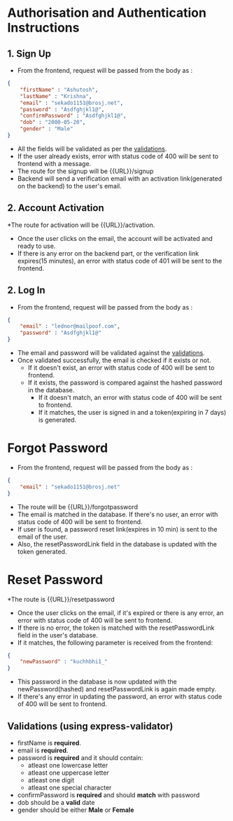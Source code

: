 # Authorisation and Authentication Instructions

## 1. Sign Up

* From the frontend, request will be passed from the body as : 
```json
{
    "firstName" : "Ashutosh",
    "lastName" : "Krishna",
    "email" : "sekado1151@brosj.net",
    "password" : "Asdfghjkl1@",
    "confirmPassword" : "Asdfghjkl1@",
    "dob" : "2000-05-20",
    "gender" : "Male"
}
```

* All the fields will be validated as per the [validations](#validation).
* If the user already exists, error with status code of 400 will be sent to frontend with a message.
* The route for the signup will be {{URL}}/signup
* Backend will send a verification email with an activation link(generated on the backend) to the user's email.

## 2. Account Activation

*The route for activation will be {{URL}}/activation.
* Once the user clicks on the email, the account will be activated and ready to use.
* If there is any error on the backend part, or the verification link expires(15 minutes), an error with status code of 401 will be sent to the frontend.

## 2. Log In

* From the frontend, request will be passed from the body as :

```json
{
    "email" : "lednor@mailpoof.com",
    "password" : "Asdfghjkl1@"
}
```
* The email and password will be validated against the [validations](#validation).
* Once validated successfully, the email is checked if it exists or not.
    * If it doesn't exist, an error with status code of 400 will be sent to frontend.
    * If it exists, the password is compared against the hashed password in the database.
        * If it doesn't match, an error with status code of 400 will be sent to frontend.
        * If it matches, the user is signed in and a token(expiring in 7 days) is generated.

# Forgot Password

* From the frontend, request will be passed from the body as :

```json
{
    "email" : "sekado1151@brosj.net"
}
```
* The route will be {{URL}}/forgotpassword
* The email is matched in the database. If there's no user, an error with status code of 400 will be sent to frontend.
* If user is found, a password reset link(expires in 10 min) is sent to the email of the user. 
* Also, the resetPasswordLink field in the database is updated with the token generated.

# Reset Password

*The route is {{URL}}/resetpassword
* Once the user clicks on the email, if it's expired or there is any error, an error with status code of 400 will be sent to frontend.
* If there is no error, the token is matched with the resetPasswordLink field in the user's database.
* If it matches, the following parameter is received from the frontend:
```json
{
    "newPassword" : "kuchhbhi1_"
}
```
* This password in the database is now updated with the newPassword(hashed) and resetPasswordLink is again made empty.
* If there's any error in updating the password, an error with status code of 400 will be sent to frontend.



## Validations (using express-validator)

* firstName is **required**.
* email is **required**.
* password is **required** and it should contain:
    * atleast one lowercase letter
    * atleast one uppercase letter
    * atleast one digit
    * atleast one special character
* confirmPassword is **required** and should **match** with password
* dob should be a **valid** date
* gender should be either **Male** or **Female**